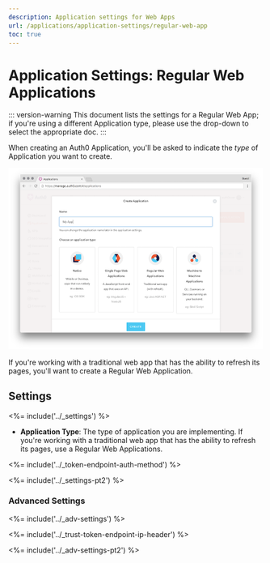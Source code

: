 ```yaml
---
description: Application settings for Web Apps
url: /applications/application-settings/regular-web-app
toc: true
---
```

# Application Settings: Regular Web Applications

::: version-warning
This document lists the settings for a Regular Web App; if you're using a different Application type, please use the drop-down to select the appropriate doc.
:::

When creating an Auth0 Application, you'll be asked to indicate the *type* of Application you want to create. 

![Window for selecting application type](/media/articles/clients/create-clients.png)

If you're working with a traditional web app that has the ability to refresh its pages, you'll want to create a Regular Web Application.

## Settings

<%= include('../_settings') %>

- **Application Type**: The type of application you are implementing. If you're working with a traditional web app that has the ability to refresh its pages, use a Regular Web Applications.

<%= include('../_token-endpoint-auth-method') %>

<%= include('../_settings-pt2') %>

### Advanced Settings

<%= include('../_adv-settings') %>

<%= include('../_trust-token-endpoint-ip-header') %>

<%= include('../_adv-settings-pt2') %>
